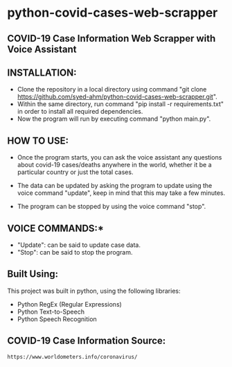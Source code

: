 # python-covid-cases-web-scrapper
## COVID-19 Case Information Web Scrapper with Voice Assistant

## INSTALLATION:
  * Clone the repository in a local directory using command "git clone https://github.com/syed-ahm/python-covid-cases-web-scrapper.git".
  * Within the same directory, run command "pip install -r requirements.txt" in order to install all required dependencies.
  * Now the program will run by executing command "python main.py". 

## HOW TO USE:
  * Once the program starts, you can ask the voice assistant any questions about covid-19 cases/deaths anywhere in the world, 
  whether it be a particular country or just the total cases.
  
  * The data can be updated by asking the program to update using the voice command "update", keep in mind that this may take a few minutes.
  
  * The program can be stopped by using the voice command "stop".


## VOICE COMMANDS:*
  * "Update": can be said to update case data.
  * "Stop": can be said to stop the program.
  
## Built Using:
This project was built in python, using the following libraries:
* Python RegEx (Regular Expressions)
* Python Text-to-Speech
* Python Speech Recognition
  
  
 ## COVID-19 Case Information Source:
    https://www.worldometers.info/coronavirus/
